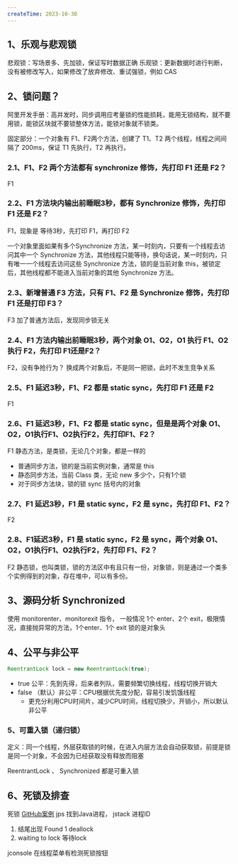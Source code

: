 ```yaml
---
createTime: 2023-10-30
---
```


## 1、乐观与悲观锁

悲观锁：写场景多、先加锁，保证写时数据正确
乐观锁：更新数据时进行判断，没有被修改写入，如果修改了放弃修改、重试强锁，例如 CAS

## 2、锁问题？

阿里开发手册：高并发时，同步调用应考量锁的性能损耗，能用无锁结构，就不要用锁，能锁区块就不要锁整体方法，能锁对象就不锁类。

固定部分：一个对象有 F1、F2两个方法，创建了 T1、T2 两个线程，线程之间间隔了 200ms，保证 T1 先执行，T2 再执行。

### 2.1、F1、F2 两个方法都有 synchronize 修饰，先打印 F1 还是 F2？

F1

### 2.2、F1 方法块内输出前睡眠3秒，都有 Synchronize 修饰，先打印 F1 还是 F2？

F1，现象是 等待3秒，先打印 F1，再打印 F2

一个对象里面如果有多个Synchronize 方法，某一时刻内，只要有一个线程去访问其中一个 Synchronize 方法，其他线程只能等待，换句话说，某一时刻内，只有唯一一个线程去访问这些 Synchronize 方法，锁的是当前对象 this，被锁定后，其他线程都不能进入当前对象的其他 Synchronize 方法。

### 2.3、新增普通 F3 方法，只有 F1、F2 是 Synchronize 修饰，先打印 F1 还是打印 F3？

F3
加了普通方法后，发现同步锁无关
### 2.4、F1 方法内输出前睡眠3秒，两个对象 O1、O2，O1 执行 F1、O2 执行 F2，先打印 F1还是F2？

F2，没有争抢行为？
换成两个对象后，不是同一把锁，此时不发生竞争关系

### 2.5、F1 延迟3秒，F1、F2 都是 static sync，先打印 F1 还是 F2

F1

### 2.6、F1 延迟3秒，F1、F2 都是 static sync，但是是两个对象 O1、O2，O1执行F1、O2执行F2，先打印F1、F2？

F1
静态方法，是类锁，无论几个对象，都是一样的
+ 普通同步方法，锁的是当前实例对象，通常是 this
+ 静态同步方法，当前 Class 类，无论 new 多少个，只有1个锁
+ 对于同步方法块，锁的锁 sync 括号内的对象

### 2.7、F1 延迟3秒，F1 是 static sync，F2 是 sync，先打印 F1、F2？

F2

### 2.8、F1延迟3秒，F1 是 static sync，F2 是 sync，两个对象 O1、O2，O1执行F1、O2执行F2，先打印 F1、F2？

F2
静态锁，也叫类锁，锁的方法区中有且只有一份，对象锁，则是通过一个类多个实例得到的对象，存在堆中，可以有多份。


## 3、源码分析 Synchronized

使用 monitorenter、monitorexit 指令，
一般情况 1个 enter、2个 exit，极限情况，直接抛异常的方法，1个enter、1个 exit
锁的是对象头

## 4、公平与非公平

```java
ReentrantLock lock = new ReentrantLock(true);
```

+ true 公平：先到先得，后来者列队，需要频繁切换线程，线程切换开销大
+ false （默认）非公平：CPU根据优先度分配，容易引发饥饿线程
	+ 更充分利用CPU时间片，减少CPU时间，线程切换少，开销小，所以默认非公平


### 5、可重入锁（递归锁）

定义：同一个线程，外层获取锁的时候，在进入内层方法会自动获取锁，前提是锁是同一个对象，不会因为已经获取没有释放而阻塞

ReentrantLock 、 Synchronized 都是可重入锁

## 6、死锁及排查

死锁 [GitHub案例](https://github.com/YuncenLiu/code-example/blob/master/thread/src/main/java/com/liuyuncen/juc/locks/MyDeadlockDemo.java)
jps 找到Java进程， jstack 进程ID
1. 结尾出现 Found 1 deallock 
2. waiting to lock 等待lock

jconsole 在线程菜单有检测死锁按钮

